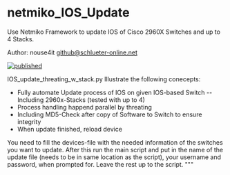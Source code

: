 # netmiko_IOS_Update
Use Netmiko Framework to update IOS of Cisco 2960X Switches and up to 4 Stacks.

Author: nouse4it <github@schlueter-online.net>

[![published](https://static.production.devnetcloud.com/codeexchange/assets/images/devnet-published.svg)](https://developer.cisco.com/codeexchange/github/repo/nouse4it/netmiko_IOS_Update)

IOS_update_threating_w_stack.py
Illustrate the following conecepts:
- Fully automate Update process of IOS on given IOS-based Switch
-- Including 2960x-Stacks (tested with up to 4)
- Process handling happend parallel by threating
- Including MD5-Check after copy of Software to Switch to ensure integrity
- When update finished, reload device

You need to fill the devices-file with the needed information of the switches you want to update.
After this run the main script and put in the name of the update file (needs to be in same location as the script), your username and password, when prompted for.
Leave the rest up to the script.
"""

